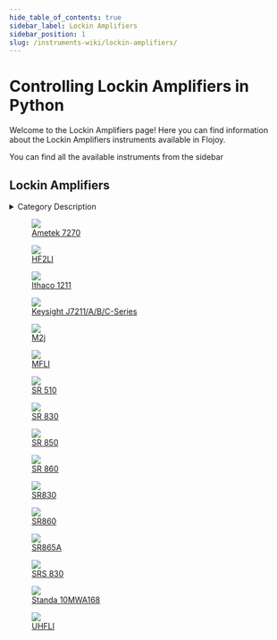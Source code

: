 ```yaml
--- 
hide_table_of_contents: true
sidebar_label: Lockin Amplifiers
sidebar_position: 1
slug: /instruments-wiki/lockin-amplifiers/
---
```


# Controlling Lockin Amplifiers in Python

Welcome to the Lockin Amplifiers page! Here you can find information about the Lockin Amplifiers instruments available in Flojoy.

You can find all the available instruments from the sidebar


## Lockin Amplifiers 

 <details> 
 <summary>Category Description</summary> 
 A lock-in amplifier is a type of amplifier that can extract a signal with a known carrier wave from an extremely noisy environment 
 </details> 

 <div className="flex flex-wrap" style={{ marginLeft: "-55px" }}>


<div className="p-4">

<a href="/instruments-wiki/lockin-amplifiers/ametek/ametek-7270">
<figure style={{ width: "200px", height: "200px", objectFit: "scale-down", marginRight: "15px" }}>
<img src="https://res.cloudinary.com/dhopxs1y3/image/upload/e_bgremoval/v1692395175/Instruments/Lockin%20Amplifiers/Ametek-7270/file.png" style={{ width: "200px", height: "200px", objectFit: "scale-down", marginRight: "15px" }} />
<figcaption>Ametek 7270</figcaption>
</figure>
</a></div>


<div className="p-4">

<a href="/instruments-wiki/lockin-amplifiers/zurich-instruments/hf2li">
<figure style={{ width: "200px", height: "200px", objectFit: "scale-down", marginRight: "15px" }}>
<img src="https://res.cloudinary.com/dhopxs1y3/image/upload/e_bgremoval/v1692395721/Instruments/Lockin%20Amplifiers/HF2LI/file.png" style={{ width: "200px", height: "200px", objectFit: "scale-down", marginRight: "15px" }} />
<figcaption>HF2LI</figcaption>
</figure>
</a></div>


<div className="p-4">

<a href="/instruments-wiki/lockin-amplifiers/ithaco/ithaco-1211">
<figure style={{ width: "200px", height: "200px", objectFit: "scale-down", marginRight: "15px" }}>
<img src="https://res.cloudinary.com/dhopxs1y3/image/upload/e_bgremoval/v1692719073/Instruments/Lockin%20Amplifiers/Ithaco-1211/file.png" style={{ width: "200px", height: "200px", objectFit: "scale-down", marginRight: "15px" }} />
<figcaption>Ithaco 1211</figcaption>
</figure>
</a></div>


<div className="p-4">

<a href="/instruments-wiki/lockin-amplifiers/keysight/keysight-j7211-a-b-c-series">
<figure style={{ width: "200px", height: "200px", objectFit: "scale-down", marginRight: "15px" }}>
<img src="https://res.cloudinary.com/dhopxs1y3/image/upload/e_bgremoval/v1692395743/Instruments/Lockin%20Amplifiers/Keysight-J7211-A-B-C-Series/file.png" style={{ width: "200px", height: "200px", objectFit: "scale-down", marginRight: "15px" }} />
<figcaption>Keysight J7211/A/B/C-Series</figcaption>
</figure>
</a></div>


<div className="p-4">

<a href="/instruments-wiki/lockin-amplifiers/qutech/m2j">
<figure style={{ width: "200px", height: "200px", objectFit: "scale-down", marginRight: "15px" }}>
<img src="https://res.cloudinary.com/dhopxs1y3/image/upload/e_bgremoval/v1692395777/Instruments/Lockin%20Amplifiers/M2j/file.png" style={{ width: "200px", height: "200px", objectFit: "scale-down", marginRight: "15px" }} />
<figcaption>M2j</figcaption>
</figure>
</a></div>


<div className="p-4">

<a href="/instruments-wiki/lockin-amplifiers/zurich-instruments/mfli">
<figure style={{ width: "200px", height: "200px", objectFit: "scale-down", marginRight: "15px" }}>
<img src="https://res.cloudinary.com/dhopxs1y3/image/upload/e_bgremoval/v1692395616/Instruments/Lockin%20Amplifiers/MFLI/file.png" style={{ width: "200px", height: "200px", objectFit: "scale-down", marginRight: "15px" }} />
<figcaption>MFLI</figcaption>
</figure>
</a></div>


<div className="p-4">

<a href="/instruments-wiki/lockin-amplifiers/stanford-research-systems/sr-510">
<figure style={{ width: "200px", height: "200px", objectFit: "scale-down", marginRight: "15px" }}>
<img src="https://res.cloudinary.com/dhopxs1y3/image/upload/e_bgremoval/v1692395458/Instruments/Lockin%20Amplifiers/SR-510/file.png" style={{ width: "200px", height: "200px", objectFit: "scale-down", marginRight: "15px" }} />
<figcaption>SR 510</figcaption>
</figure>
</a></div>


<div className="p-4">

<a href="/instruments-wiki/lockin-amplifiers/stanford-research-systems/sr-830">
<figure style={{ width: "200px", height: "200px", objectFit: "scale-down", marginRight: "15px" }}>
<img src="https://res.cloudinary.com/dhopxs1y3/image/upload/e_bgremoval/v1692725311/Instruments/Lockin%20Amplifiers/SR-830/file.png" style={{ width: "200px", height: "200px", objectFit: "scale-down", marginRight: "15px" }} />
<figcaption>SR 830</figcaption>
</figure>
</a></div>


<div className="p-4">

<a href="/instruments-wiki/lockin-amplifiers/stanford-research-systems/sr-850">
<figure style={{ width: "200px", height: "200px", objectFit: "scale-down", marginRight: "15px" }}>
<img src="https://res.cloudinary.com/dhopxs1y3/image/upload/e_bgremoval/v1692395148/Instruments/Lockin%20Amplifiers/SR-850/file.png" style={{ width: "200px", height: "200px", objectFit: "scale-down", marginRight: "15px" }} />
<figcaption>SR 850</figcaption>
</figure>
</a></div>


<div className="p-4">

<a href="/instruments-wiki/lockin-amplifiers/stanford-research-systems/sr-860">
<figure style={{ width: "200px", height: "200px", objectFit: "scale-down", marginRight: "15px" }}>
<img src="https://res.cloudinary.com/dhopxs1y3/image/upload/e_bgremoval/v1692725323/Instruments/Lockin%20Amplifiers/SR-860/file.png" style={{ width: "200px", height: "200px", objectFit: "scale-down", marginRight: "15px" }} />
<figcaption>SR 860</figcaption>
</figure>
</a></div>


<div className="p-4">

<a href="/instruments-wiki/lockin-amplifiers/stanford-research-systems/sr830">
<figure style={{ width: "200px", height: "200px", objectFit: "scale-down", marginRight: "15px" }}>
<img src="https://res.cloudinary.com/dhopxs1y3/image/upload/e_bgremoval/v1692725328/Instruments/Lockin%20Amplifiers/SR830/file.png" style={{ width: "200px", height: "200px", objectFit: "scale-down", marginRight: "15px" }} />
<figcaption>SR830</figcaption>
</figure>
</a></div>


<div className="p-4">

<a href="/instruments-wiki/lockin-amplifiers/stanford-research-systems/sr860">
<figure style={{ width: "200px", height: "200px", objectFit: "scale-down", marginRight: "15px" }}>
<img src="https://res.cloudinary.com/dhopxs1y3/image/upload/e_bgremoval/v1692725334/Instruments/Lockin%20Amplifiers/SR860/file.png" style={{ width: "200px", height: "200px", objectFit: "scale-down", marginRight: "15px" }} />
<figcaption>SR860</figcaption>
</figure>
</a></div>


<div className="p-4">

<a href="/instruments-wiki/lockin-amplifiers/stanford-research-systems/sr865a">
<figure style={{ width: "200px", height: "200px", objectFit: "scale-down", marginRight: "15px" }}>
<img src="https://res.cloudinary.com/dhopxs1y3/image/upload/e_bgremoval/v1692725338/Instruments/Lockin%20Amplifiers/SR865A/file.png" style={{ width: "200px", height: "200px", objectFit: "scale-down", marginRight: "15px" }} />
<figcaption>SR865A</figcaption>
</figure>
</a></div>


<div className="p-4">

<a href="/instruments-wiki/lockin-amplifiers/stanford-research-systems/srs-830">
<figure style={{ width: "200px", height: "200px", objectFit: "scale-down", marginRight: "15px" }}>
<img src="https://res.cloudinary.com/dhopxs1y3/image/upload/e_bgremoval/v1692725348/Instruments/Lockin%20Amplifiers/SRS-830/file.png" style={{ width: "200px", height: "200px", objectFit: "scale-down", marginRight: "15px" }} />
<figcaption>SRS 830</figcaption>
</figure>
</a></div>


<div className="p-4">

<a href="/instruments-wiki/lockin-amplifiers/standa/standa-10mwa168">
<figure style={{ width: "200px", height: "200px", objectFit: "scale-down", marginRight: "15px" }}>
<img src="https://res.cloudinary.com/dhopxs1y3/image/upload/e_bgremoval/v1692395808/Instruments/Lockin%20Amplifiers/Standa-10MWA168/file.png" style={{ width: "200px", height: "200px", objectFit: "scale-down", marginRight: "15px" }} />
<figcaption>Standa 10MWA168</figcaption>
</figure>
</a></div>


<div className="p-4">

<a href="/instruments-wiki/lockin-amplifiers/zurich-instruments/uhfli">
<figure style={{ width: "200px", height: "200px", objectFit: "scale-down", marginRight: "15px" }}>
<img src="https://res.cloudinary.com/dhopxs1y3/image/upload/e_bgremoval/v1692395696/Instruments/Lockin%20Amplifiers/UHFLI/file.png" style={{ width: "200px", height: "200px", objectFit: "scale-down", marginRight: "15px" }} />
<figcaption>UHFLI</figcaption>
</figure>
</a></div>
</div>